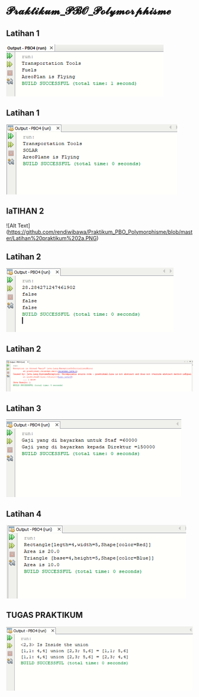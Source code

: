 # 𝓟𝓻𝓪𝓴𝓽𝓲𝓴𝓾𝓶_𝓟𝓑𝓞_𝓟𝓸𝓵𝔂𝓶𝓸𝓻𝓹𝓱𝓲𝓼𝓶𝓮
## Latihan 1 
![Alt Text](https://github.com/rendiwibawa/Praktikum_PBO_Polymorphisme/blob/master/Praktikum%20PBO%204%20Polymorphisme/Latihan%20praktikum%201%20a.PNG)
## Latihan 1
![Alt Text](https://github.com/rendiwibawa/Praktikum_PBO_Polymorphisme/blob/master/Praktikum%20PBO%204%20Polymorphisme/Latihan%20praktikum%201%20b.PNG)
## laTIHAN 2
![Alt Text]
(https://github.com/rendiwibawa/Praktikum_PBO_Polymorphisme/blob/master/Latihan%20praktikum%202a.PNG)
## Latihan 2
![Alt Text](https://github.com/rendiwibawa/Praktikum_PBO_Polymorphisme/blob/master/Praktikum%20PBO%204%20Polymorphisme/Latihan%20praktikum%202c.PNG)
## Latihan 2
![Alt Text](https://github.com/rendiwibawa/Praktikum_PBO_Polymorphisme/blob/master/Praktikum%20PBO%204%20Polymorphisme/Latihan%20praktikum%202d.PNG)

## Latihan 3
![Alt Text](https://github.com/rendiwibawa/Praktikum_PBO_Polymorphisme/blob/master/Praktikum%20PBO%204%20Polymorphisme/Latihan%20praktikum%203a.PNG)

## Latihan 4
![Alt Text](
https://github.com/rendiwibawa/Praktikum_PBO_Polymorphisme/blob/master/Praktikum%20PBO%204%20Polymorphisme/Latihan%20praktikum%204%20a.PNG)


## TUGAS PRAKTIKUM
![Alt Text](https://github.com/rendiwibawa/Praktikum_PBO_Polymorphisme/blob/master/Praktikum%20PBO%204%20Polymorphisme/tugas%20Praktikum.PNG)
